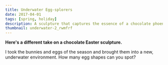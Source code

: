 ```yaml
---
title: Underwater Egg-splorers
date: 2017-04-01
tags: [spring, holiday]
description: A sculpture that captures the essence of a chocolate phoenix.
thumbnail: underwater-2_rwmfrf
---
```


**Here's a different take on a chocolate Easter sculpture.**

I took the bunnies and eggs of the season and brought them into a new, underwater environment. How many egg shapes can you spot?
